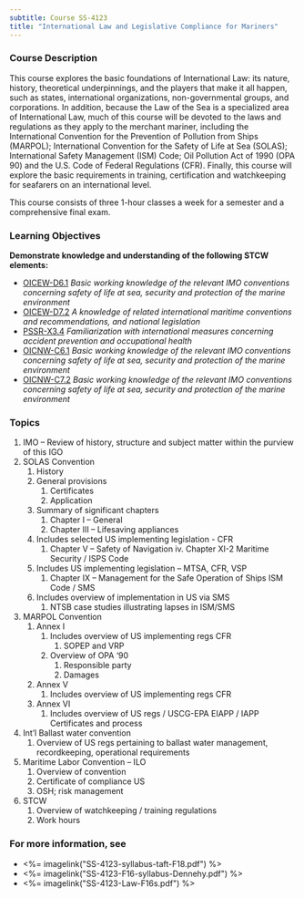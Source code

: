 ```yaml
---
subtitle: Course SS-4123
title: "International Law and Legislative Compliance for Mariners"
---
```


### Course Description

This course explores the basic foundations of International Law: its nature, history, theoretical underpinnings, and the players that make it all happen, such as states, international organizations, non-governmental groups, and corporations. In addition, because the Law of the Sea is a specialized area of International Law, much of this course will be devoted to the laws and regulations as they apply to the merchant mariner, including the International Convention for the Prevention of Pollution from Ships (MARPOL); International Convention for the Safety of Life at Sea (SOLAS); International Safety Management (ISM) Code; Oil Pollution Act of 1990 (OPA 90) and the U.S. Code of Federal Regulations (CFR). Finally, this course will explore the basic requirements in training, certification and watchkeeping for seafarers on an international level.

This course consists of three 1-hour classes a week for a semester and a comprehensive final exam.


### Learning Objectives

**Demonstrate knowledge and understanding of the following STCW elements:**

* [OICEW-D6.1]({{site.baseurl}}/tables/31.html#OICEW-D6.1) *Basic working knowledge of the relevant IMO conventions concerning safety of life at sea, security and protection of the marine environment*
* [OICEW-D7.2]({{site.baseurl}}/tables/31.html#OICEW-D7.2) *A knowledge of related international maritime conventions and recommendations, and national legislation*
* [PSSR-X3.4]({{site.baseurl}}/tables/614.html#PSSR-X3.4) *Familiarization with international measures concerning accident prevention and occupational health*
* [OICNW-C6.1]({{site.baseurl}}/tables/21.html#OICNW-C6.1) *Basic working knowledge of the relevant IMO conventions concerning safety of life at sea, security and protection of the marine environment*
* [OICNW-C7.2]({{site.baseurl}}/tables/21.html#OICNW-C7.2) *Basic working knowledge of the relevant IMO conventions concerning safety of life at sea, security and protection of the marine environment*


### Topics

1. IMO – Review of history, structure and subject matter within the purview of this IGO
2. SOLAS Convention
	1. History
	2. General provisions
		1. Certificates
		2. Application
	3. Summary of significant chapters
		1. Chapter I – General
		2. Chapter III – Lifesaving appliances
	4. Includes selected US implementing legislation - CFR
		1. Chapter V – Safety of Navigation
		iv.	Chapter XI-2 Maritime Security / ISPS Code
	5. Includes US implementing legislation – MTSA, CFR, VSP
		1. Chapter IX – Management for the Safe Operation of Ships ISM Code / SMS
	6. Includes overview of implementation in US via SMS
		1. NTSB case studies illustrating lapses in ISM/SMS
3. MARPOL Convention
	1. Annex I
		1. Includes overview of US implementing regs CFR
			1. SOPEP and VRP
		2. Overview of OPA ‘90
			1. Responsible party
			2. Damages
	2. Annex V
		1. Includes overview of US implementing regs CFR
	3. Annex VI
		1. Includes overview of US regs / USCG-EPA EIAPP / IAPP Certificates and process
4. Int’l Ballast water convention
	1. Overview of US regs pertaining to ballast water management, recordkeeping, operational requirements
5. Maritime Labor Convention – ILO
	1. Overview of convention
	2. Certificate of compliance US
	3. OSH; risk management
6. STCW
	1. Overview of watchkeeping / training regulations
	2. Work hours



### For more information, see 

* <%= imagelink("SS-4123-syllabus-taft-F18.pdf") %> 
* <%= imagelink("SS-4123-F16-syllabus-Dennehy.pdf") %> 
* <%= imagelink("SS-4123-Law-F16s.pdf") %> 



